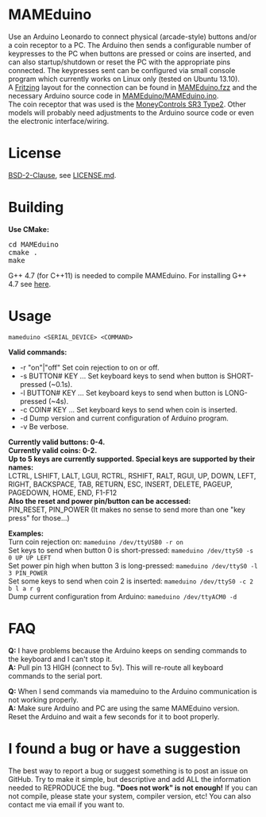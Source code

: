 MAMEduino
========

Use an Arduino Leonardo to connect physical (arcade-style) buttons and/or a coin receptor to a PC. The Arduino then sends a configurable number of keypresses to the PC when buttons are pressed or coins are inserted, and can also startup/shutdown or reset the PC with the appropriate pins connected. The keypresses sent can be configured via small console program which currently works on Linux only (tested on Ubuntu 13.10).  
A [Fritzing](http://fritzing.org/) layout for the connection can be found in [MAMEduino.fzz](https://github.com/HorstBaerbel/MAMEduino/blob/master/MAMEduino.fzz) and the necessary Arduino source code in [MAMEduino/MAMEduino.ino](https://github.com/HorstBaerbel/MAMEduino/blob/master/MAMEduino/MAMEduino.ino).  
The coin receptor that was used is the [MoneyControls SR3 Type2](https://www.google.de/search?q=MoneyControls+SR3+Type2+datasheet). Other models will probably need adjustments to the Arduino source code or even the electronic interface/wiring.  

License
========

[BSD-2-Clause](http://opensource.org/licenses/BSD-2-Clause), see [LICENSE.md](https://github.com/HorstBaerbel/MAMEduino/blob/master/LICENSE.md).

Building
========

**Use CMake:**
<pre>
cd MAMEduino
cmake .
make
</pre>

G++ 4.7 (for C++11) is needed to compile MAMEduino. For installing G++ 4.7 see [here](http://lektiondestages.blogspot.de/2013/05/installing-and-switching-gccg-versions.html).

Usage
========

```
mameduino <SERIAL_DEVICE> <COMMAND>
```

**Valid commands:**
- -r "on"|"off" Set coin rejection to on or off.
- -s BUTTON# KEY ... Set keyboard keys to send when button is SHORT-pressed (~0.1s).
- -l BUTTON# KEY ... Set keyboard keys to send when button is LONG-pressed (~4s).
- -c COIN# KEY ... Set keyboard keys to send when coin is inserted.
- -d Dump version and current configuration of Arduino program.
- -v Be verbose.

**Currently valid buttons: 0-4.**  
**Currently valid coins: 0-2.**  
**Up to 5 keys are currently supported. Special keys are supported by their names:**  
  LCTRL, LSHIFT, LALT, LGUI, RCTRL, RSHIFT, RALT, RGUI, UP, DOWN, LEFT, RIGHT, BACKSPACE, TAB, RETURN, ESC, INSERT, DELETE, PAGEUP, PAGEDOWN, HOME, END, F1-F12  
**Also the reset and power pin/button can be accessed:**  
  PIN_RESET, PIN_POWER (It makes no sense to send more than one "key press" for those...)  

**Examples:**  
Turn coin rejection on: ```mameduino /dev/ttyUSB0 -r on```  
Set keys to send when button 0 is short-pressed: ```mameduino /dev/ttyS0 -s 0 UP UP LEFT```  
Set power pin high when button 3 is long-pressed: ```mameduino /dev/ttyS0 -l 3 PIN_POWER```  
Set some keys to send when coin 2 is inserted: ```mameduino /dev/ttyS0 -c 2 b l a r g```  
Dump current configuration from Arduino: ```mameduino /dev/ttyACM0 -d```  

FAQ
========
**Q:** I have problems because the Arduino keeps on sending commands to the keyboard and I can't stop it.  
**A:** Pull pin 13 HIGH (connect to 5v). This will re-route all keyboard commands to the serial port.  

**Q:** When I send commands via mameduino to the Arduino communication is not working properly.  
**A:** Make sure Arduino and PC are using the same MAMEduino version. Reset the Arduino and wait a few seconds for it to boot properly.  

I found a bug or have a suggestion
========

The best way to report a bug or suggest something is to post an issue on GitHub. Try to make it simple, but descriptive and add ALL the information needed to REPRODUCE the bug. **"Does not work" is not enough!** If you can not compile, please state your system, compiler version, etc! You can also contact me via email if you want to.
